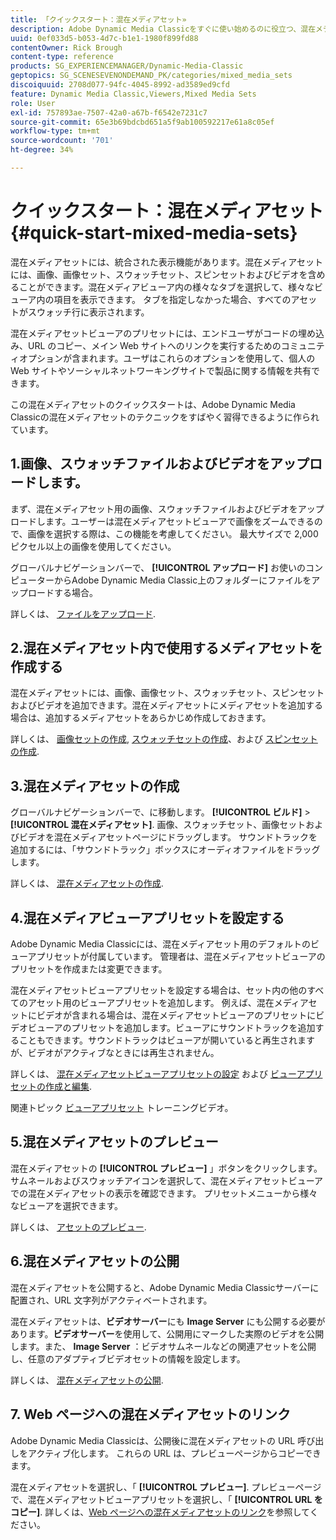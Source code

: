 ```yaml
---
title: 「クイックスタート：混在メディアセット»
description: Adobe Dynamic Media Classicをすぐに使い始めるのに役立つ、混在メディアセットの概要とクイックスタートです。
uuid: 0ef033d5-b053-4d7c-b1e1-1980f899fd88
contentOwner: Rick Brough
content-type: reference
products: SG_EXPERIENCEMANAGER/Dynamic-Media-Classic
geptopics: SG_SCENESEVENONDEMAND_PK/categories/mixed_media_sets
discoiquuid: 2708d077-94fc-4045-8992-ad3589ed9cfd
feature: Dynamic Media Classic,Viewers,Mixed Media Sets
role: User
exl-id: 757893ae-7507-42a0-a67b-f6542e7231c7
source-git-commit: 65e3b69bdcbd651a5f9ab100592217e61a8c05ef
workflow-type: tm+mt
source-wordcount: '701'
ht-degree: 34%

---
```


# クイックスタート：混在メディアセット{#quick-start-mixed-media-sets}

 混在メディアセットには、統合された表示機能があります。混在メディアセットには、画像、画像セット、スウォッチセット、スピンセットおよびビデオを含めることができます。混在メディアビューア内の様々なタブを選択して、様々なビューア内の項目を表示できます。 タブを指定しなかった場合、すべてのアセットがスウォッチ行に表示されます。

混在メディアセットビューアのプリセットには、エンドユーザがコードの埋め込み、URL のコピー、メイン Web サイトへのリンクを実行するためのコミュニティオプションが含まれます。ユーザはこれらのオプションを使用して、個人の Web サイトやソーシャルネットワーキングサイトで製品に関する情報を共有できます。

この混在メディアセットのクイックスタートは、Adobe Dynamic Media Classicの混在メディアセットのテクニックをすばやく習得できるように作られています。

## 1.画像、スウォッチファイルおよびビデオをアップロードします。

まず、混在メディアセット用の画像、スウォッチファイルおよびビデオをアップロードします。ユーザーは混在メディアセットビューアで画像をズームできるので、画像を選択する際は、この機能を考慮してください。 最大サイズで 2,000 ピクセル以上の画像を使用してください。

グローバルナビゲーションバーで、 **[!UICONTROL アップロード]** お使いのコンピューターからAdobe Dynamic Media Classic上のフォルダーにファイルをアップロードする場合。

詳しくは、 [ファイルをアップロード](uploading-files.md#uploading-your-files).

## 2.混在メディアセット内で使用するメディアセットを作成する

混在メディアセットには、画像、画像セット、スウォッチセット、スピンセットおよびビデオを追加できます。混在メディアセットにメディアセットを追加する場合は、追加するメディアセットをあらかじめ作成しておきます。

詳しくは、 [画像セットの作成](creating-image-set.md#creating-an-image-set), [スウォッチセットの作成](creating-swatch-set.md#creating-a-swatch-set)、および [スピンセットの作成](creating-spin-set.md#creating-a-spin-set).

## 3.混在メディアセットの作成

グローバルナビゲーションバーで、に移動します。 **[!UICONTROL ビルド]** > **[!UICONTROL 混在メディアセット]**. 画像、スウォッチセット、画像セットおよびビデオを混在メディアセットページにドラッグします。 サウンドトラックを追加するには、「サウンドトラック」ボックスにオーディオファイルをドラッグします。

詳しくは、 [混在メディアセットの作成](creating-mixed-media-set.md#creating-a-mixed-media-set).

## 4.混在メディアビューアプリセットを設定する

Adobe Dynamic Media Classicには、混在メディアセット用のデフォルトのビューアプリセットが付属しています。 管理者は、混在メディアセットビューアのプリセットを作成または変更できます。

混在メディアセットビューアプリセットを設定する場合は、セット内の他のすべてのアセット用のビューアプリセットを追加します。 例えば、混在メディアセットにビデオが含まれる場合は、混在メディアセットビューアのプリセットにビデオビューアのプリセットを追加します。ビューアにサウンドトラックを追加することもできます。サウンドトラックはビューアが開いていると再生されますが、ビデオがアクティブなときには再生されません。

詳しくは、 [混在メディアセットビューアプリセットの設定](setting-mixed-media-set-viewer.md#setting-up-a-mixed-media-set-viewer-preset) および [ビューアプリセットの作成と編集](application-setup.md#adding-and-editing-viewer-presets).

関連トピック [ビューアプリセット](https://s7d5.scene7.com/s7viewers/html5/VideoViewer.html?videoserverurl=https://s7d5.scene7.com/is/content/&amp;emailurl=https://s7d5.scene7.com/s7/emailFriend&amp;serverUrl=https://s7d5.scene7.com/is/image/&amp;config=Scene7SharedAssets/Universal_HTML5_Video&amp;contenturl=https://s7d5.scene7.com/skins/&amp;asset=S7tutorials/550_viewer-presets_converted%20renamed_Done-AVS) トレーニングビデオ。

## 5.混在メディアセットのプレビュー

混在メディアセットの **[!UICONTROL プレビュー]** 」ボタンをクリックします。 サムネールおよびスウォッチアイコンを選択して、混在メディアセットビューアでの混在メディアセットの表示を確認できます。 プリセットメニューから様々なビューアを選択できます。

詳しくは、 [アセットのプレビュー](previewing-asset.md#previewing-an-asset).

## 6.混在メディアセットの公開

混在メディアセットを公開すると、Adobe Dynamic Media Classicサーバーに配置され、URL 文字列がアクティベートされます。

混在メディアセットは、**ビデオサーバー**&#x200B;にも **Image Server** にも公開する必要があります。**ビデオサーバー**&#x200B;を使用して、公開用にマークした実際のビデオを公開します。また、 **Image Server** ：ビデオサムネールなどの関連アセットを公開し、任意のアダプティブビデオセットの情報を設定します。

詳しくは、 [混在メディアセットの公開](publishing-mixed-media-set.md#publishing-a-mixed-media-set).

## 7. Web ページへの混在メディアセットのリンク

Adobe Dynamic Media Classicは、公開後に混在メディアセットの URL 呼び出しをアクティブ化します。 これらの URL は、プレビューページからコピーできます。

混在メディアセットを選択し、「 **[!UICONTROL プレビュー]**. プレビューページで、混在メディアセットビューアプリセットを選択し、「 **[!UICONTROL URL をコピー]**. 詳しくは、[Web ページへの混在メディアセットのリンク](linking-mixed-media-set-web.md#linking-a-mixed-media-set-to-a-web-page)を参照してください。
